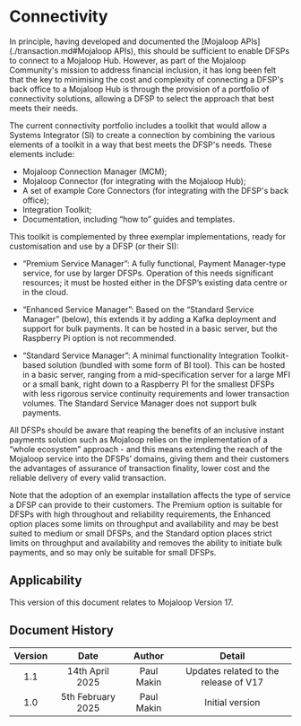 # Connectivity

In principle, having developed and documented the [Mojaloop APIs](./transaction.md#Mojaloop APIs), this should be sufficient to enable DFSPs to connect to a Mojaloop Hub. However, as part of the Mojaloop Community's mission to address financial inclusion, it has long been felt that the key to minimising the cost and complexity of connecting a DFSP's back office to a Mojaloop Hub is through the provision of a portfolio of connectivity solutions, allowing a DFSP to select the approach that best meets their needs.

The current connectivity portfolio includes a toolkit that would allow a Systems Integrator (SI) to create a connection by combining the various elements of a toolkit in a way that best meets the DFSP's needs. These elements include:
  - Mojaloop Connection Manager (MCM);
  - Mojaloop Connector (for integrating with the Mojaloop Hub);
  - A set of example Core Connectors (for integrating with the DFSP's back office);
  - Integration Toolkit;
  - Documentation, including “how to” guides and templates.

This toolkit is complemented by three exemplar implementations, ready for customisation and use by a DFSP (or their SI):
  - “Premium Service Manager”: A fully functional, Payment Manager-type service, for use by larger DFSPs. Operation of this needs significant resources; it must be hosted either in the DFSP’s existing data centre or in the cloud.

  - “Enhanced Service Manager”: Based on the “Standard Service Manager” (below), this extends it by adding a Kafka deployment and support for bulk payments. It can be hosted in a basic server, but the Raspberry Pi option is not recommended.

  - “Standard Service Manager”: A minimal functionality Integration Toolkit-based solution (bundled with some form of BI tool). This can be hosted in a basic server, ranging from a mid-specification server for a large MFI or a small bank, right down to a Raspberry PI for the smallest DFSPs with less rigorous service continuity requirements and lower transaction volumes. The Standard Service Manager does not support bulk payments.


All DFSPs should be aware that reaping the benefits of an inclusive instant payments solution such as Mojaloop relies on the implementation of a “whole ecosystem” approach - and this means extending the reach of the Mojaloop service into the DFSPs’ domains, giving them and their customers the advantages of assurance of transaction finality, lower cost and the reliable delivery of every valid transaction.

Note that the adoption of an exemplar installation affects the type of service a DFSP can provide to their customers. The Premium option is suitable for DFSPs with high throughout and reliability requirements, the Enhanced option places some limits on throughput and availability and may be best suited to medium or small DFSPs, and the Standard option places strict limits on throughput and availability and removes the ability to initiate bulk payments, and so may only be suitable for small DFSPs.

## Applicability

This version of this document relates to Mojaloop Version 17.

## Document History
  |Version|Date|Author|Detail|
|:--------------:|:--------------:|:--------------:|:--------------:|
|1.1|14th April 2025| Paul Makin|Updates related to the release of V17|
|1.0|5th February 2025| Paul Makin|Initial version|